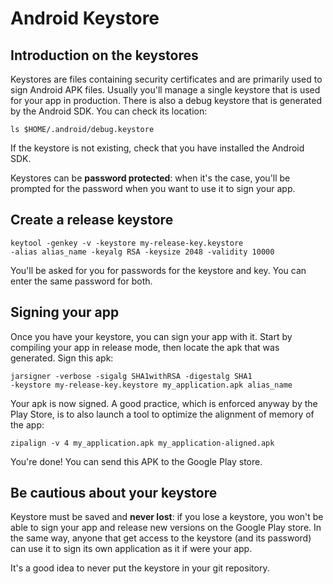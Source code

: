 # Android Keystore

## Introduction on the keystores

Keystores are files containing security certificates and are primarily used to
sign Android APK files. Usually you'll manage a single keystore that is used for
your app in production. There is also a debug keystore that is generated by the
Android SDK. You can check its location:

```shell
ls $HOME/.android/debug.keystore
```

If the keystore is not existing, check that you have installed the Android SDK.

Keystores can be **password protected**: when it's the case, you'll be prompted for
the password when you want to use it to sign your app.

## Create a release keystore

```shell
keytool -genkey -v -keystore my-release-key.keystore
-alias alias_name -keyalg RSA -keysize 2048 -validity 10000
```
You'll be asked for you for passwords for the keystore and key. You can enter
the same password for both.

## Signing your app

Once you have your keystore, you can sign your app with it. Start by compiling
your app in release mode, then locate the apk that was generated.
Sign this apk:

```shell
jarsigner -verbose -sigalg SHA1withRSA -digestalg SHA1
-keystore my-release-key.keystore my_application.apk alias_name
```

Your apk is now signed. A good practice, which is enforced anyway by the Play Store, is to also launch a tool to optimize the alignment of memory of the app:

```shell
zipalign -v 4 my_application.apk my_application-aligned.apk
```

You're done! You can send this APK to the Google Play store.

## Be cautious about your keystore

Keystore must be saved and **never lost**: if you lose a keystore, you won't be able
to sign your app and release new versions on the Google Play store. In the same
way, anyone that get access to the keystore (and its password) can use it to sign
its own application as it if were your app.

It's a good idea to never put the keystore in your git repository.
